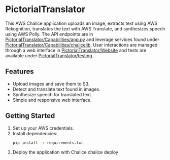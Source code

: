 # PictorialTranslator

This AWS Chalice application uploads an image, extracts text using AWS Rekognition, translates the text with AWS Translate, and synthesizes speech using AWS Polly. The API endpoints are in [PictorialTranslator/Capabilities/app.py](PictorialTranslator/Capabilities/app.py) and leverage services found under [PictorialTranslator/Capabilities/chalicelib](PictorialTranslator/Capabilities/chalicelib). User interactions are managed through a web interface in [PictorialTranslator/Website](PictorialTranslator/Website) and tests are available under [PictorialTranslator/testing](PictorialTranslator/testing).

## Features

- Upload images and save them to S3.
- Detect and translate text found in images.
- Synthesize speech for translated text.
- Simple and responsive web interface.

## Getting Started

1. Set up your AWS credentials.
2. Install dependencies:
   ```sh
   pip install -r requirements.txt

3. Deploy the application with Chalice
chalice deploy
